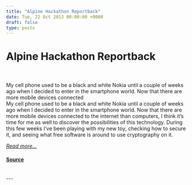 ```yaml
---
title: "Alpine Hackathon Reportback"
date: Tue, 22 Oct 2013 00:00:00 +0000
draft: false
type: posts
---
```

# Alpine Hackathon Reportback

<br/>

<br/>
 My cell phone used to be a black and white Nokia until a couple of weeks ago when I decided to enter in the smartphone world. Now that there are more mobile devices connected
<br/>
My cell phone used to be a black and white Nokia until a couple of weeks ago when I decided to enter in the smartphone world. Now that there are more mobile devices connected to the internet than computers, I think it’s time for me as well to discover the possibilities of this technology. During this few weeks I’ve been playing with my new toy, checking how to secure it, and seeing what free software is around to use cryptography on it.

[_Read more..._](https://signal.org/blog/alpine-hackathon-reportback/)

#### [Source](https://signal.org/blog/alpine-hackathon-reportback/)

<br/>
---
